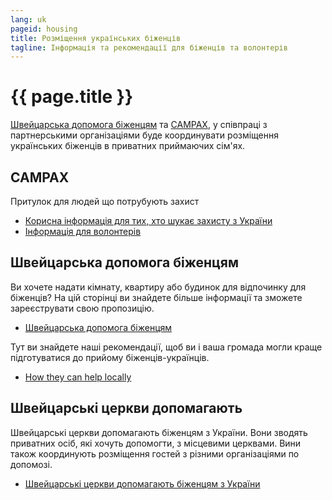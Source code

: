 ```yaml
---
lang: uk
pageid: housing
title: Розміщення українських біженців
tagline: Інформація та рекомендації для біженців та волонтерів
---
```

# {{ page.title }}


[Швейцарська допомога біженцям](https://www.fluechtlingshilfe.ch/aktiv-werden/fuer-ukrainische-gefluechtete) та [CAMPAX](https://campax.org), у співпраці з партнерськими організаціями буде координувати розміщення українських біженців в приватних приймаючих сім'ях.


## CAMPAX
Притулок для людей що потрубують захист

- [Корисна інформація для тих, хто шукає захисту з України](https://campax.org/infos-fuer-ukraine-fluechtende/)
- [Інформація для волонтерів](https://campax.org/standwithukraine-infos-fur-helfende/)


## Швейцарська допомога біженцям
Ви хочете надати кімнату, квартиру або будинок для відпочинку для біженців? На цій сторінці ви знайдете більше інформації та зможете зареєструвати свою пропозицію.

- [Швейцарська допомога біженцям](https://www.fluechtlingshilfe.ch/aktiv-werden/fuer-ukrainische-gefluechtete)

Тут ви знайдете наші рекомендації, щоб ви і ваша громада могли краще підготуватися до прийому біженців-українців.

- [How they can help locally](https://www.fluechtlingshilfe.ch/aktiv-werden/fuer-ukrainische-gefluechtete/so-koennen-sie-lokal-helfen)


## Швейцарські церкви допомагають
Швейцарські церкви допомагають біженцям з України. Вони зводять приватних осіб, які хочуть допомогти, з місцевими церквами. Вини також координують розміщення гостей з різними організаціями по допомозі.

- [Швейцарські церкви допомагають біженцям з України](https://kirchen-helfen.ch)
